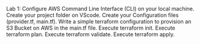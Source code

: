Lab 1:
Configure AWS Command Line Interface (CLI) on your local machine.
Create your project folder on VScode.
Create your Configuration files (provider.tf, main.tf).
Write a simple terraform configuration to provision an S3 Bucket on AWS in the main.tf file.
Execute terraform init.
Execute terraform plan.
Execute terraform validate.
Execute terraform apply.

